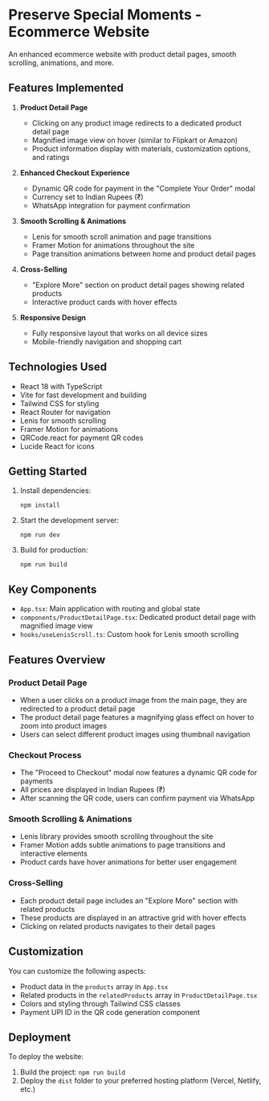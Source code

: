 # Preserve Special Moments - Ecommerce Website

An enhanced ecommerce website with product detail pages, smooth scrolling, animations, and more.

## Features Implemented

1. **Product Detail Page**
   - Clicking on any product image redirects to a dedicated product detail page
   - Magnified image view on hover (similar to Flipkart or Amazon)
   - Product information display with materials, customization options, and ratings

2. **Enhanced Checkout Experience**
   - Dynamic QR code for payment in the "Complete Your Order" modal
   - Currency set to Indian Rupees (₹)
   - WhatsApp integration for payment confirmation

3. **Smooth Scrolling & Animations**
   - Lenis for smooth scroll animation and page transitions
   - Framer Motion for animations throughout the site
   - Page transition animations between home and product detail pages

4. **Cross-Selling**
   - "Explore More" section on product detail pages showing related products
   - Interactive product cards with hover effects

5. **Responsive Design**
   - Fully responsive layout that works on all device sizes
   - Mobile-friendly navigation and shopping cart

## Technologies Used

- React 18 with TypeScript
- Vite for fast development and building
- Tailwind CSS for styling
- React Router for navigation
- Lenis for smooth scrolling
- Framer Motion for animations
- QRCode.react for payment QR codes
- Lucide React for icons

## Getting Started

1. Install dependencies:
   ```
   npm install
   ```

2. Start the development server:
   ```
   npm run dev
   ```

3. Build for production:
   ```
   npm run build
   ```

## Key Components

- `App.tsx`: Main application with routing and global state
- `components/ProductDetailPage.tsx`: Dedicated product detail page with magnified image view
- `hooks/useLenisScroll.ts`: Custom hook for Lenis smooth scrolling

## Features Overview

### Product Detail Page
- When a user clicks on a product image from the main page, they are redirected to a product detail page
- The product detail page features a magnifying glass effect on hover to zoom into product images
- Users can select different product images using thumbnail navigation

### Checkout Process
- The "Proceed to Checkout" modal now features a dynamic QR code for payments
- All prices are displayed in Indian Rupees (₹)
- After scanning the QR code, users can confirm payment via WhatsApp

### Smooth Scrolling & Animations
- Lenis library provides smooth scrolling throughout the site
- Framer Motion adds subtle animations to page transitions and interactive elements
- Product cards have hover animations for better user engagement

### Cross-Selling
- Each product detail page includes an "Explore More" section with related products
- These products are displayed in an attractive grid with hover effects
- Clicking on related products navigates to their detail pages

## Customization

You can customize the following aspects:
- Product data in the `products` array in `App.tsx`
- Related products in the `relatedProducts` array in `ProductDetailPage.tsx`
- Colors and styling through Tailwind CSS classes
- Payment UPI ID in the QR code generation component

## Deployment

To deploy the website:
1. Build the project: `npm run build`
2. Deploy the `dist` folder to your preferred hosting platform (Vercel, Netlify, etc.)